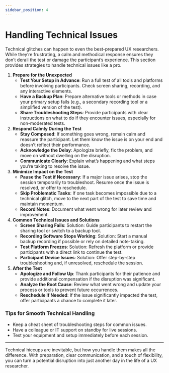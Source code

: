 ```yaml
---
sidebar_position: 4
---
```


# Handling Technical Issues

Technical glitches can happen to even the best-prepared UX researchers. While they’re frustrating, a calm and methodical response ensures they don’t derail the test or damage the participant’s experience. This section provides strategies to handle technical issues like a pro.

1. **Prepare for the Unexpected**
      * **Test Your Setup in Advance**: Run a full test of all tools and platforms before involving participants. Check screen sharing, recording, and any interactive elements.
      * **Have a Backup Plan**: Prepare alternative tools or methods in case your primary setup fails (e.g., a secondary recording tool or a simplified version of the test).
      * **Share Troubleshooting Steps**: Provide participants with clear instructions on what to do if they encounter issues, especially for non-moderated tests.
2. **Respond Calmly During the Test**
      * **Stay Composed**: If something goes wrong, remain calm and reassure the participant. Let them know the issue is on your end and doesn’t reflect their performance.
      * **Acknowledge the Delay**: Apologize briefly, fix the problem, and move on without dwelling on the disruption.
      * **Communicate Clearly**: Explain what’s happening and what steps you’re taking to resolve the issue.
3. **Minimize Impact on the Test**
      * **Pause the Test if Necessary**: If a major issue arises, stop the session temporarily to troubleshoot. Resume once the issue is resolved, or offer to reschedule.
      * **Skip Problematic Tasks**: If one task becomes impossible due to a technical glitch, move to the next part of the test to save time and maintain momentum.
      * **Record Notes**: Document what went wrong for later review and improvement.
4. **Common Technical Issues and Solutions**
      * **Screen Sharing Fails**: Solution: Guide participants to restart the sharing tool or switch to a backup tool.
      * **Recording Software Stops Working**: Solution: Start a manual backup recording if possible or rely on detailed note-taking.
      * **Test Platform Freezes**: Solution: Refresh the platform or provide participants with a direct link to continue the test.
      * **Participant Device Issues**: Solution: Offer step-by-step troubleshooting and, if unresolved, reschedule the session.
5. **After the Test**
      * **Apologize and Follow Up**: Thank participants for their patience and provide additional compensation if the disruption was significant.
      * **Analyze the Root Cause**: Review what went wrong and update your process or tools to prevent future occurrences.
      * **Reschedule If Needed**: If the issue significantly impacted the test, offer participants a chance to complete it later.

### Tips for Smooth Technical Handling
- Keep a cheat sheet of troubleshooting steps for common issues.
- Have a colleague or IT support on standby for live sessions.
- Test your equipment and setup immediately before each session.

---
Technical hiccups are inevitable, but how you handle them makes all the difference. With preparation, clear communication, and a touch of flexibility, you can turn a potential disruption into just another day in the life of a UX researcher.